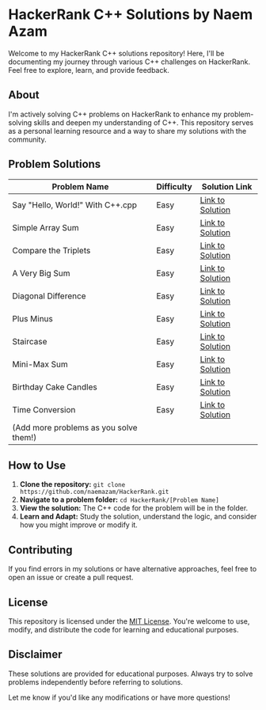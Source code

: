 # HackerRank C++ Solutions by Naem Azam

Welcome to my HackerRank C++ solutions repository! Here, I'll be documenting my journey through various C++ challenges on HackerRank. Feel free to explore, learn, and provide feedback.

## About

I'm actively solving C++ problems on HackerRank to enhance my problem-solving skills and deepen my understanding of C++. This repository serves as a personal learning resource and a way to share my solutions with the community.

## Problem Solutions

| Problem Name                        | Difficulty | Solution Link                                 |
| ----------------------------------- | ---------- | ---------------------------------------------- |
| Say "Hello, World!" With C++.cpp                     | Easy       | [Link to Solution](https://github.com/naemazam/HackerRank/blob/main/SolveMeFirst.cpp) |
| Simple Array Sum                    | Easy       | [Link to Solution](https://github.com/naemazam/HackerRank/blob/main/SimpleArraySum.cpp) |
| Compare the Triplets                | Easy       | [Link to Solution](https://github.com/naemazam/HackerRank/blob/main/CompareTheTriplets.cpp) |
| A Very Big Sum                      | Easy       | [Link to Solution](https://github.com/naemazam/HackerRank/blob/main/AVeryBigSum.cpp) |
| Diagonal Difference                 | Easy       | [Link to Solution](https://github.com/naemazam/HackerRank/blob/main/DiagonalDifference.cpp) |
| Plus Minus                          | Easy       | [Link to Solution](https://github.com/naemazam/HackerRank/blob/main/PlusMinus.cpp) |
| Staircase                           | Easy       | [Link to Solution](https://github.com/naemazam/HackerRank/blob/main/Staircase.cpp) |
| Mini-Max Sum                        | Easy       | [Link to Solution](https://github.com/naemazam/HackerRank/blob/main/MinMaxSum.cpp) |
| Birthday Cake Candles               | Easy       | [Link to Solution](https://github.com/naemazam/HackerRank/blob/main/BirthdayCakeCandles.cpp) |
| Time Conversion                     | Easy       | [Link to Solution](https://github.com/naemazam/HackerRank/blob/main/TimeConversion.cpp) |
| (Add more problems as you solve them!) |           |                                                |

## How to Use

1. **Clone the repository:** `git clone https://github.com/naemazam/HackerRank.git`
2. **Navigate to a problem folder:** `cd HackerRank/[Problem Name]`
3. **View the solution:** The C++ code for the problem will be in the folder.
4. **Learn and Adapt:** Study the solution, understand the logic, and consider how you might improve or modify it.

## Contributing

If you find errors in my solutions or have alternative approaches, feel free to open an issue or create a pull request.

## License

This repository is licensed under the [MIT License](LICENSE). You're welcome to use, modify, and distribute the code for learning and educational purposes.

## Disclaimer

These solutions are provided for educational purposes. Always try to solve problems independently before referring to solutions.

Let me know if you'd like any modifications or have more questions!
